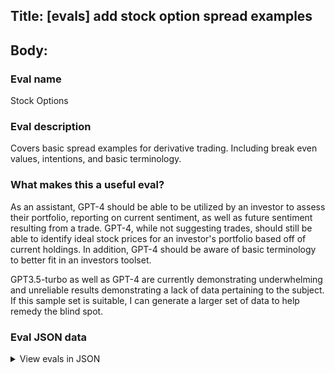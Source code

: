 ## Title: [evals] add stock option spread examples

## Body:

### Eval name

Stock Options

### Eval description

Covers basic spread examples for derivative trading. Including break even values, intentions, and basic terminology.

### What makes this a useful eval?

As an assistant, GPT-4 should be able to be utilized by an investor to assess their portfolio, reporting on current
sentiment, as well as future sentiment resulting from a trade. GPT-4, while not suggesting trades, should still be able
to identify ideal stock prices for an investor's portfolio based off of current holdings. In addition, GPT-4 should be
aware of basic terminology to better fit in an investors toolset.

GPT3.5-turbo as well as GPT-4 are currently demonstrating underwhelming and unreliable results demonstrating a lack of
data pertaining to the subject. If this sample set is suitable, I can generate a larger set of data to help remedy the
blind spot.

### Eval JSON data

<details>

  <summary>View evals in JSON</summary>

### Eval

  ```jsonl

{"input": [{ "role": "system", "content": "You are a derivatives investor." }, { "role": "user", "content": "Assume all contracts are for 100 shares. Answer with no explanation, only a dollar value. Given the expiration dates are the same and no other investments are owned, what is the breakeven stock price for the following? Sell 1 $205 strike price call at $5.00. Buy 1 $210 strike price call at $1.50."}], "ideal": "$208.50"}

{"input": [{ "role": "system", "content": "You are a derivatives investor." }, { "role": "user", "content": "Assume all contracts are for 100 shares. Answer with no explanation, only a dollar value. Given the expiration dates are the same and no other investments are owned, what is the breakeven stock price for the following? Sell 1 $103 strike price call at $2.00. Buy 1 $104 strike price call at $1.50."}], "ideal": "$103.50"}

{"input": [{ "role": "system", "content": "You are a derivatives investor." }, { "role": "user", "content": "Assume all contracts are for 100 shares. Answer with no explanation, only a dollar value. Given the expiration dates are the same and no other investments are owned, what is the breakeven stock price for the following? Sell 1 $390 strike price call at $15.55. Buy 1 $394 strike price call at $13.18."}], "ideal": "$392.37"}

{"input": [{ "role": "system", "content": "You are a derivatives investor." }, { "role": "user", "content": "Assume all contracts are for 100 shares. Answer with no explanation, only a dollar value. Given the expiration dates are the same and no other investments are owned, what is the breakeven stock price for the following? Sell 1 $410 strike price call at $1.05. Buy 1 $404 strike price call at $2.35."}], "ideal": "$405.30"}

{"input": [{ "role": "system", "content": "You are a derivatives investor." }, { "role": "user", "content": "Assume all contracts are for 100 shares. Answer with no explanation, only a dollar value. Given the expiration dates are the same and no other investments are owned, what is the breakeven stock price for the following? Sell 1 $375 strike price call at $19.20. Buy 1 $380 strike price call at $15.32."}], "ideal": "$378.88"}

  ```

</details>



